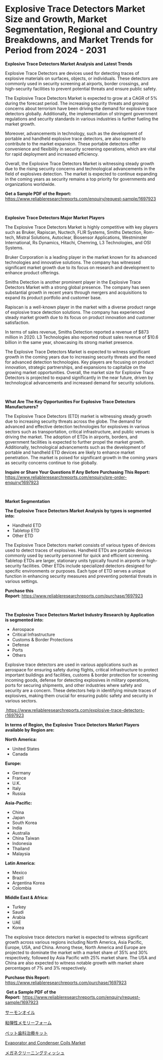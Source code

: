 <p><h1>Explosive Trace Detectors Market Size and Growth, Market Segmentation, Regional and Country Breakdowns, and Market Trends for Period from 2024 -  2031</h1></p><p><strong>Explosive Trace Detectors Market Analysis and Latest Trends</strong></p>
<p><p>Explosive Trace Detectors are devices used for detecting traces of explosive materials on surfaces, objects, or individuals. These detectors are commonly used in security screening at airports, border crossings, and high-security facilities to prevent potential threats and ensure public safety.</p><p>The Explosive Trace Detectors Market is expected to grow at a CAGR of 5% during the forecast period. The increasing security threats and growing concerns about terrorism have been driving the demand for explosive trace detectors globally. Additionally, the implementation of stringent government regulations and security standards in various industries is further fueling the market growth.</p><p>Moreover, advancements in technology, such as the development of portable and handheld explosive trace detectors, are also expected to contribute to the market expansion. These portable detectors offer convenience and flexibility in security screening operations, which are vital for rapid deployment and increased efficiency.</p><p>Overall, the Explosive Trace Detectors Market is witnessing steady growth due to the rising security concerns and technological advancements in the field of explosives detection. The market is expected to continue expanding in the coming years as security remains a top priority for governments and organizations worldwide.</p></p>
<p><strong>Get a Sample PDF of the Report:&nbsp;</strong> <a href="https://www.reliableresearchreports.com/enquiry/request-sample/1697923">https://www.reliableresearchreports.com/enquiry/request-sample/1697923</a></p>
<p>&nbsp;</p>
<p><strong>Explosive Trace Detectors Major Market Players</strong></p>
<p><p>The Explosive Trace Detectors Market is highly competitive with key players such as Bruker, Rapiscan, Nuctech, FLIR Systems, Smiths Detection, Rom-tech, Mistral Solutions, Autoclear, Biosensor Applications, Westminster International, Rs Dynamics, Hitachi, Chemring, L3 Technologies, and OSI Systems. </p><p>Bruker Corporation is a leading player in the market known for its advanced technologies and innovative solutions. The company has witnessed significant market growth due to its focus on research and development to enhance product offerings. </p><p>Smiths Detection is another prominent player in the Explosive Trace Detectors Market with a strong global presence. The company has seen substantial growth in recent years through mergers and acquisitions to expand its product portfolio and customer base.</p><p>Rapiscan is a well-known player in the market with a diverse product range of explosive trace detection solutions. The company has experienced steady market growth due to its focus on product innovation and customer satisfaction.</p><p>In terms of sales revenue, Smiths Detection reported a revenue of $873 million in 2020. L3 Technologies also reported robust sales revenue of $10.6 billion in the same year, showcasing its strong market presence.</p><p>The Explosive Trace Detectors Market is expected to witness significant growth in the coming years due to increasing security threats and the need for advanced detection technologies. Key players are focusing on product innovation, strategic partnerships, and expansions to capitalize on the growing market opportunities. Overall, the market size for Explosive Trace Detectors is projected to expand significantly in the near future, driven by technological advancements and increased demand for security solutions.</p></p>
<p>&nbsp;</p>
<p><strong>What Are The Key Opportunities For Explosive Trace Detectors Manufacturers?</strong></p>
<p><p>The Explosive Trace Detectors (ETD) market is witnessing steady growth due to increasing security threats across the globe. The demand for advanced and effective detection technologies for explosives in various sectors such as transportation, critical infrastructure, and public venues is driving the market. The adoption of ETDs in airports, borders, and government facilities is expected to further propel the market growth. Additionally, technological advancements such as the development of portable and handheld ETD devices are likely to enhance market penetration. The market is poised for significant growth in the coming years as security concerns continue to rise globally.</p></p>
<p><strong>Inquire or Share Your Questions If Any Before Purchasing This Report:</strong> <a href="https://www.reliableresearchreports.com/enquiry/pre-order-enquiry/1697923">https://www.reliableresearchreports.com/enquiry/pre-order-enquiry/1697923</a></p>
<p>&nbsp;</p>
<p><strong>Market Segmentation</strong></p>
<p><strong>The Explosive Trace Detectors Market Analysis by types is segmented into:</strong></p>
<p><ul><li>Handheld ETD</li><li>Tabletop ETD</li><li>Other ETD</li></ul></p>
<p><p>The Explosive Trace Detectors market consists of various types of devices used to detect traces of explosives. Handheld ETDs are portable devices commonly used by security personnel for quick and efficient screening. Tabletop ETDs are larger, stationary units typically found in airports or high-security facilities. Other ETDs include specialized detectors designed for specific environments or purposes. Each type of ETD serves a unique function in enhancing security measures and preventing potential threats in various settings.</p></p>
<p><strong>Purchase this Report:&nbsp;</strong><a href="https://www.reliableresearchreports.com/purchase/1697923">https://www.reliableresearchreports.com/purchase/1697923</a></p>
<p>&nbsp;</p>
<p><strong>The Explosive Trace Detectors Market Industry Research by Application is segmented into:</strong></p>
<p><ul><li>Aerospace</li><li>Critical Infrastructure</li><li>Customs & Border Protections</li><li>Defense</li><li>Ports</li><li>Others</li></ul></p>
<p><p>Explosive trace detectors are used in various applications such as aerospace for ensuring safety during flights, critical infrastructure to protect important buildings and facilities, customs & border protection for screening incoming goods, defense for detecting explosives in military operations, ports for securing shipments, and other industries where safety and security are a concern. These detectors help in identifying minute traces of explosives, making them crucial for ensuring public safety and security in various sectors.</p></p>
<p><a href="https://www.reliableresearchreports.com/explosive-trace-detectors-r1697923">&nbsp;https://www.reliableresearchreports.com/explosive-trace-detectors-r1697923</a></p>
<p><strong>In terms of Region, the Explosive Trace Detectors Market Players available by Region are:</strong></p>
<p>
    <p> <strong> North America: </strong>
        <ul>
            <li>United States</li>
            <li>Canada</li>
        </ul>
        </p> 
    <p> <strong> Europe: </strong>
        <ul>
            <li>Germany</li>
            <li>France</li>
            <li>U.K.</li>
            <li>Italy</li>
            <li>Russia</li>
        </ul>
        </p> 
    <p> <strong> Asia-Pacific: </strong>
        <ul>
            <li>China</li>
            <li>Japan</li>
            <li>South Korea</li>
            <li>India</li>
            <li>Australia</li>
            <li>China Taiwan</li>
            <li>Indonesia</li>
            <li>Thailand</li>
            <li>Malaysia</li>
        </ul>
        </p> 
    <p> <strong> Latin America: </strong>
        <ul>
            <li>Mexico</li>
            <li>Brazil</li>
            <li>Argentina Korea</li>
            <li>Colombia</li>
        </ul>
        </p> 
    <p> <strong> Middle East & Africa: </strong>
        <ul>
            <li>Turkey</li>
            <li>Saudi</li>
            <li>Arabia</li>
            <li>UAE</li>
            <li>Korea</li>
        </ul>
    </p>
    </p>
<p><p>The explosive trace detectors market is expected to witness significant growth across various regions including North America, Asia Pacific, Europe, USA, and China. Among these, North America and Europe are projected to dominate the market with a market share of 35% and 30% respectively, followed by Asia Pacific with 25% market share. The USA and China are also expected to witness notable growth with market share percentages of 7% and 3% respectively.</p></p>
<p><strong>Purchase this Report: </strong><a href="https://www.reliableresearchreports.com/purchase/1697923">https://www.reliableresearchreports.com/purchase/1697923</a></p>
<p>&nbsp;<strong>Get a Sample PDF of the Report:&nbsp;&nbsp;</strong><a href="https://www.reliableresearchreports.com/enquiry/request-sample/1697923">https://www.reliableresearchreports.com/enquiry/request-sample/1697923</a></p>
<p><strong></strong></p>
<p><p><a href="https://github.com/avbqbctihcbe2/Market-Research-Report-List-1/blob/main/379407422070.md">サーモンオイル</a></p><p><a href="https://medium.com/@jackieshlerin98056/%E6%AC%A1%E3%81%AE%E6%96%87%E3%82%92%E6%97%A5%E6%9C%AC%E8%AA%9E%E3%81%A7%E7%BF%BB%E8%A8%B3%E3%81%97%E3%81%A6%E3%81%8F%E3%81%A0%E3%81%95%E3%81%84-2024%E5%B9%B4%E3%81%8B%E3%82%892031%E5%B9%B4%E3%81%BE%E3%81%A7%E3%81%AE%E6%9C%9F%E9%96%93%E3%81%AB%E4%BA%88%E6%83%B3%E3%81%95%E3%82%8C%E3%82%8B%E3%83%93%E3%82%B9%E3%82%B3%E3%82%A8%E3%83%A9%E3%82%B9%E3%83%86%E3%82%A3%E3%83%83%E3%82%AF%E3%83%A1%E3%83%A2%E3%83%AA%E3%83%95%E3%82%A9%E3%83%BC%E3%83%A0%E5%B8%82%E5%A0%B4%E3%81%AE%E3%83%88%E3%83%AC%E3%83%B3%E3%83%89%E3%81%A8%E5%B8%82%E5%A0%B4%E5%88%86%E6%9E%90-68d37c432a3d">粘弾性メモリーフォーム</a></p><p><a href="https://github.com/luffiazaza/Market-Research-Report-List-1/blob/main/934407822071.md">ペット歯科治療キット</a></p><p><a href="https://github.com/dimitrishawkinswaynenp91rgz/Market-Research-Report-List-2/blob/main/evaporator-and-condenser-coils-market.md">Evaporator and Condenser Coils Market</a></p><p><a href="https://medium.com/@michaelerde565/%E7%9C%BC%E9%8F%A1%E3%82%AF%E3%83%AA%E3%83%BC%E3%83%8A%E3%83%BC%E3%83%86%E3%82%A3%E3%83%83%E3%82%B7%E3%83%A5%E3%81%AE%E5%B8%82%E5%A0%B4%E3%82%B7%E3%82%A7%E3%82%A2%E3%81%AE%E6%8E%A8%E7%A7%BB%E3%81%A8%E5%B8%82%E5%A0%B4%E6%88%90%E9%95%B7%E3%83%88%E3%83%AC%E3%83%B3%E3%83%892024%E5%B9%B4%E3%81%8B%E3%82%892031%E5%B9%B4%E3%81%BE%E3%81%A7-a4c23c5771c9">メガネクリーニングティッシュ</a></p></p>